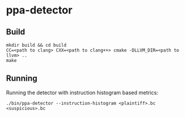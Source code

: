 # ppa-detector

## Build
    mkdir build && cd build
    CC=<path to clang> CXX=<path to clang++> cmake -DLLVM_DIR=<path to llvm> ..
    make

## Running
Running the detector with instruction histogram based metrics:

    ./bin/ppa-detector --instruction-histogram <plaintiff>.bc <suspicious>.bc
